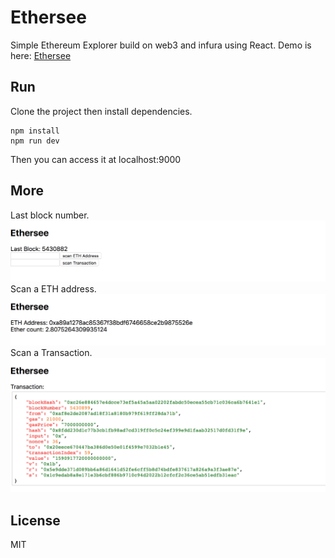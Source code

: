 # Ethersee

Simple Ethereum Explorer build on web3 and infura using React. Demo is here: <a href="https://ethersee.wanglei.io/" target="_blank">Ethersee</a>

## Run
Clone the project then install dependencies.
``` shell
npm install
npm run dev
```
Then you can access it at localhost:9000
## More
Last block number.
<img src="./ethersee1.jpeg">
Scan a ETH address.
<img src="./ethersee2.jpeg">
Scan a Transaction.
<img src="./ethersee3.jpeg">

## License
MIT